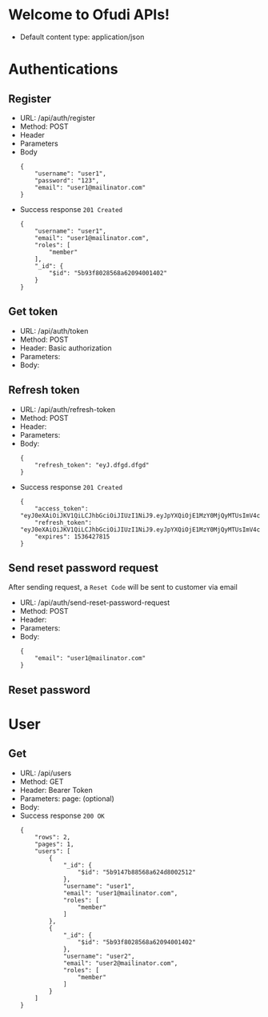 # Welcome to Ofudi APIs!
- Default content type: application/json
# Authentications
## Register
- URL: /api/auth/register
- Method: POST
- Header
- Parameters
- Body
	```
	{  
		"username": "user1",  
		"password": "123",  
		"email": "user1@mailinator.com"  
	}
	```
- Success response `201 Created`
	```
	{
		"username": "user1",
		"email": "user1@mailinator.com",
		"roles": [
			"member"
		],
		"_id": {
			"$id": "5b93f8028568a62094001402"
		}
	}
	```
## Get token
- URL: /api/auth/token
- Method: POST
- Header: Basic authorization
- Parameters:
- Body:
## Refresh token
- URL: /api/auth/refresh-token
- Method: POST
- Header:
- Parameters:
- Body:
	```
	{  
		"refresh_token": "eyJ.dfgd.dfgd"  
	}
	```
- Success response `201 Created`
	```
	{
		"access_token": "eyJ0eXAiOiJKV1QiLCJhbGciOiJIUzI1NiJ9.eyJpYXQiOjE1MzY0MjQyMTUsImV4cCI6MTUzNjQyNzgxNSwianRpIjoiNkJUYUsyVGV3TkRFZWlXM0NiZFBwdSIsInN1YiI6InVzZXIxIn0.f2igxRFOkzkcJf6wsshowKVj9NqeE7JcbZN_iIPNT2U",
		"refresh_token": "eyJ0eXAiOiJKV1QiLCJhbGciOiJIUzI1NiJ9.eyJpYXQiOjE1MzY0MjQyMTUsImV4cCI6MTUzOTAxNjIxNSwianRpIjoiNlN1amZkQ0FoR3ljNjJCNTZLOE5abSIsInN1YiI6InVzZXIxIn0.T8ooIOZjU324og7j2JDeTFznYYg40tfWyceZBWq_QHo",
		"expires": 1536427815
	}
	```
## Send reset password request
After sending request, a `Reset Code` will be sent to customer via email
- URL: /api/auth/send-reset-password-request
- Method: POST
- Header:
- Parameters:
- Body:
	```
	{  
		"email": "user1@mailinator.com"  
	}
	```
## Reset password
# User
## Get
- URL: /api/users
- Method: GET
- Header: Bearer Token
- Parameters:
 page: (optional)
- Body: 
- Success response `200 OK`
	```
	{
		"rows": 2,
		"pages": 1,
		"users": [
			{
				"_id": {
					"$id": "5b9147b88568a624d8002512"
				},
				"username": "user1",
				"email": "user1@mailinator.com",
				"roles": [
					"member"
				]
			},
			{
				"_id": {
					"$id": "5b93f8028568a62094001402"
				},
				"username": "user2",
				"email": "user2@mailinator.com",
				"roles": [
					"member"
				]
			}
		]
	}
	```
